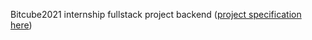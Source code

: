 Bitcube2021 internship fullstack project backend ([project specification here](https://drive.google.com/file/d/1McGpGDVHkKUT3t1BWC--98BnmpzkW8Lz/view))
